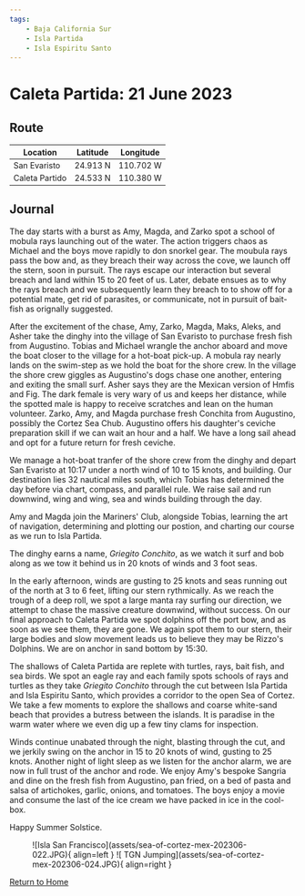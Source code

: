 ```yaml
---
tags:
    - Baja California Sur
    - Isla Partida
    - Isla Espiritu Santo
---
```


# Caleta Partida: 21 June 2023

## Route

| Location | Latitude | Longitude |
|--|--|--|
| San Evaristo | 24.913 N | 110.702 W |
| Caleta Partido | 24.533 N | 110.380 W |

## Journal

The day starts with a burst as Amy, Magda, and Zarko spot a school of mobula rays launching out of the water. The action triggers chaos as Michael and the boys move rapidly to don snorkel gear. The moubula rays pass the bow and,  as they breach their way across the cove, we launch off the stern, soon in pursuit. The rays escape our interaction but several breach and land within 15 to 20 feet of us. Later, debate ensues as to why the rays breach and we subsequently learn they breach to to show off for a potential mate, get rid of parasites, or communicate, not in pursuit of bait-fish as orignally suggested.

After the excitement of the chase, Amy, Zarko, Magda, Maks, Aleks, and Asher take the dinghy into the village of San Evaristo to purchase fresh fish from Augustino. Tobias and Michael wrangle the anchor aboard and move the boat closer to the village for a hot-boat pick-up. A mobula ray nearly lands on the swim-step as we hold the boat for the shore crew. In the village the shore crew giggles as Augustino's dogs chase one another, entering and exiting the small surf. Asher says they are the Mexican version of Hmfis and Fig. The dark female is very wary of us and keeps her distance, while the spotted male is happy to receive scratches and lean on the human volunteer. Zarko, Amy, and Magda purchase fresh Conchita from Augustino, possibly the Cortez Sea Chub. Augustino offers his daughter's ceviche preparation skill if we can wait an hour and a half. We have a long sail ahead and opt for a future return for fresh ceviche. 

We manage a hot-boat tranfer of the shore crew from the dinghy and depart San Evaristo at 10:17 under a north wind of 10 to 15 knots, and building. Our destination lies 32 nautical miles south, which Tobias has determined the day before via chart, compass, and parallel rule. We raise sail and run downwind, wing and wing, sea and winds building through the day.

Amy and Magda join the Mariners' Club, alongside Tobias, learning the art of navigation, determining and plotting our postion, and charting our course as we run to Isla Partida.

The dinghy earns a name, _Griegito Conchito_, as we watch it surf and bob along as we tow it behind us in 20 knots of winds and 3 foot seas.

In the early afternoon, winds are gusting to 25 knots and seas running out of the north at 3 to 6 feet, lifting our stern rythmically. As we reach the trough of a deep roll, we spot a large manta ray surfing our direction, we attempt to chase the massive creature downwind, without success. On our final approach to Caleta Partida we spot dolphins off the port bow, and as soon as we see them, they are gone. We again spot them to our stern, their large bodies and slow movement leads us to believe they may be Rizzo's Dolphins. We are on anchor in sand bottom by 15:30. 

The shallows of Caleta Partida are replete with turtles, rays, bait fish, and sea birds. We spot an eagle ray and each family spots schools of rays and turtles as they take _Griegito Conchito_ through the cut between Isla Partida and Isla Espiritu Santo, which provides a corridor to the open Sea of Cortez. We take a few moments to explore the shallows and coarse white-sand beach that provides a butress between the islands. It is paradise in the warm water where we even dig up a few tiny clams for inspection.

Winds continue unabated through the night, blasting through the cut, and we jerkily swing on the anchor in 15 to 20 knots of wind, gusting to 25 knots. Another night of light sleep as we listen for the anchor alarm, we are now in full trust of the anchor and rode. We enjoy Amy's bespoke Sangria and dine on the fresh fish from Augustino, pan fried, on a bed of pasta and salsa of artichokes, garlic, onions, and tomatoes. The boys enjoy a movie and consume the last of the ice cream we have packed in ice in the cool-box.

Happy Summer Solstice.

<figure markdown>
  ![Isla San Francisco](assets/sea-of-cortez-mex-202306-022.JPG){ align=left }
  ![ TGN Jumping](assets/sea-of-cortez-mex-202306-024.JPG){ align=right }
</figure>

<!--- Below is navigation to home --->
 [Return to Home](index.md)